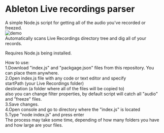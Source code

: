 # Ableton Live recordings parser
A simple Node.js script for getting all of the audio you've recorded or freezed.
<br />
![demo](https://s10.gifyu.com/images/animationa36992d7ae398583.gif)
<br />
Automatically scans Live Recordings directory tree and dig all of your records.

Requires Node.js being installed.

How to use:<br />
1.Download "index.js" and "packgage.json" files from this repository. You can place them anywhere.<br />
2.Open index.js file with any code or text editor and specify <br />
startPath (your Live Recordings folder) <br />
destination (a folder where all of the files will be copied to)<br />
also you can change filter properties, by default script will catch all "audio" and "freeze" files.<br />
3.Save changes.<br />
4.Open console and go to directory where the "index.js" is located<br />
5.Type "node index.js" and press enter<br />
The process may take some time, depending of how many folders you have and how large are your files.<br />

